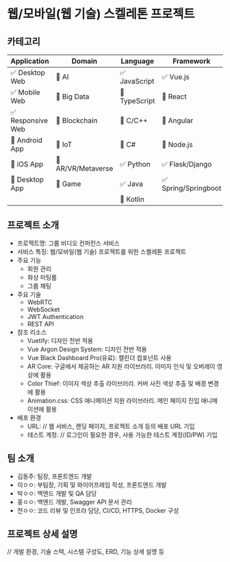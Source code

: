 # 웹/모바일(웹 기술) 스켈레톤 프로젝트

<!-- 필수 항목 -->

## 카테고리

| Application                       | Domain                                | Language                         | Framework                            |
| --------------------------------- | ------------------------------------- | -------------------------------- | ------------------------------------ |
| :white_check_mark: Desktop Web    | :black_square_button: AI              | :white_check_mark: JavaScript    | :white_check_mark: Vue.js            |
| :white_check_mark: Mobile Web     | :black_square_button: Big Data        | :black_square_button: TypeScript | :black_square_button: React          |
| :white_check_mark: Responsive Web | :black_square_button: Blockchain      | :black_square_button: C/C++      | :black_square_button: Angular        |
| :black_square_button: Android App | :black_square_button: IoT             | :black_square_button: C#         | :black_square_button: Node.js        |
| :black_square_button: iOS App     | :black_square_button: AR/VR/Metaverse | :white_check_mark: Python        | :white_check_mark: Flask/Django      |
| :black_square_button: Desktop App | :black_square_button: Game            | :white_check_mark: Java          | :white_check_mark: Spring/Springboot |
|                                   |                                       | :black_square_button: Kotlin     |                                      |

<!-- 필수 항목 -->

## 프로젝트 소개

-   프로젝트명: 그룹 비디오 컨퍼런스 서비스
-   서비스 특징: 웹/모바일(웹 기술) 프로젝트를 위한 스켈레톤 프로젝트
-   주요 기능
    -   회원 관리
    -   화상 미팅룸
    -   그룹 채팅
-   주요 기술
    -   WebRTC
    -   WebSocket
    -   JWT Authentication
    -   REST API
-   참조 리소스
    -   Vuetify: 디자인 전반 적용
    -   Vue Argon Design System: 디자인 전반 적용
    -   Vue Black Dashboard Pro(유료): 캘린더 컴포넌트 사용
    -   AR Core: 구글에서 제공하는 AR 지원 라이브러리. 이미지 인식 및 오버레이 영상에 활용
    -   Color Thief: 이미지 색상 추출 라이브러리. 커버 사진 색상 추출 및 배경 변경에 활용
    -   Animation.css: CSS 애니메이션 지원 라이브러리. 메인 페이지 진입 애니메이션에 활용
-   배포 환경
    -   URL: // 웹 서비스, 랜딩 페이지, 프로젝트 소개 등의 배포 URL 기입
    -   테스트 계정: // 로그인이 필요한 경우, 사용 가능한 테스트 계정(ID/PW) 기입

<!-- 자유 양식 -->

## 팀 소개

-   김동주: 팀장, 프론트엔드 개발
-   이ㅇㅇ: 부팀장, 기획 및 와이어프레임 작성, 프론트엔드 개발
-   박ㅇㅇ: 백엔드 개발 및 QA 담당
-   홍ㅇㅇ: 백엔드 개발, Swagger API 문서 관리
-   전ㅇㅇ: 코드 리뷰 및 인프라 담당, CI/CD, HTTPS, Docker 구성

<!-- 자유 양식 -->

## 프로젝트 상세 설명

// 개발 환경, 기술 스택, 시스템 구성도, ERD, 기능 상세 설명 등
